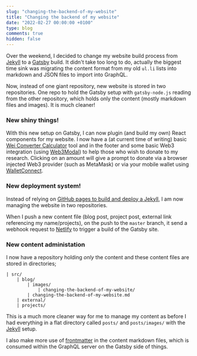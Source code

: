 ```yaml
---
slug: "changing-the-backend-of-my-website"
title: "Changing the backend of my website"
date: "2022-02-27 00:00:00 +0100"
type: blog
comments: true
hidden: false
---
```


Over the weekend, I decided to change my website build process from [Jekyll](https://jekyllrb.com/) to a [Gatsby](https://www.gatsbyjs.com/) build. It didn't take too long to do, actually the biggest time sink was migrating the content format from my old `ul.li` lists into markdown and JSON files to import into GraphQL.

Now, instead of one giant repository, new website is stored in two repositories. One repo to hold the Gatsby setup with `gatsby-node.js` reading from the other repository, which holds only the content (mostly markdown files and images). It is much cleaner!

### New shiny things!

With this new setup on Gatsby, I can now plugin (and build my own) React components for my website. I now have a (at current time of writing) basic [Wei Converter Calculator](/tools/wei-converter/) tool and in the footer and some basic Web3 integration (using [Web3Modal](https://github.com/Web3Modal/web3modal)) to help those who wish to donate to my research. Clicking on an amount will give a prompt to donate via a browser injected Web3 provider (such as MetaMask) or via your mobile wallet using [WalletConnect](https://walletconnect.com/).

### New deployment system!

Instead of relying on [GitHub pages to build and deploy a Jekyll](https://docs.github.com/en/pages/setting-up-a-github-pages-site-with-jekyll), I am now managing the website in two repositories.

When I push a new content file (blog post, project post, external link referencing my name/projects), on the push to the `master` branch, it send a webhook request to [Netlify](https://www.netlify.com/) to trigger a build of the Gatsby site.

### New content administation

I now have a repository holding _only_ the content and these content files are stored in directories;

```
| src/
    | blog/
        | images/
            | changing-the-backend-of-my-website/
        | changing-the-backend-of-my-website.md
    | external/
    | projects/
```

This is a much more cleaner way for me to manage my content as before I had everything in a flat directory called `posts/` and `posts/images/` with the [Jekyll](https://jekyllrb.com/) setup.

I also make more use of [frontmatter](https://www.gatsbyjs.com/docs/how-to/routing/adding-markdown-pages/#frontmatter-for-metadata-in-markdown-files) in the content markdown files, which is consumed within the GraphQL server on the Gatsby side of things.
